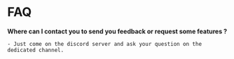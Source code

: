 
# FAQ

**Where can I contact you to send you feedback or request some features ?**

    - Just come on the discord server and ask your question on the dedicated channel.

<div style="page-break-after: always;"></div>
